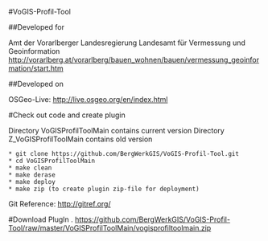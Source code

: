 #VoGIS-Profil-Tool
 
##Developed for
 
Amt der Vorarlberger Landesregierung 
Landesamt für Vermessung und Geoinformation 
http://vorarlberg.at/vorarlberg/bauen_wohnen/bauen/vermessung_geoinformation/start.htm 
 
##Developed on
 
OSGeo-Live: 
http://live.osgeo.org/en/index.html
 
#Check out code and create plugin
 
Directory VoGISProfilToolMain contains current version 
Directory Z_VoGISProfilToolMain contains old version 
 
```
* git clone https://github.com/BergWerkGIS/VoGIS-Profil-Tool.git
* cd VoGISProfilToolMain
* make clean
* make derase
* make deploy
* make zip (to create plugin zip-file for deployment)
```
 
Git Reference: http://gitref.org/
 
#Download PlugIn
.
https://github.com/BergWerkGIS/VoGIS-Profil-Tool/raw/master/VoGISProfilToolMain/vogisprofiltoolmain.zip